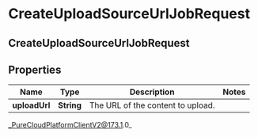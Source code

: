 # CreateUploadSourceUrlJobRequest

## CreateUploadSourceUrlJobRequest

## Properties

|Name | Type | Description | Notes|
|------------ | ------------- | ------------- | -------------|
| **uploadUrl** | **String** | The URL of the content to upload. | |



_PureCloudPlatformClientV2@173.1.0_
